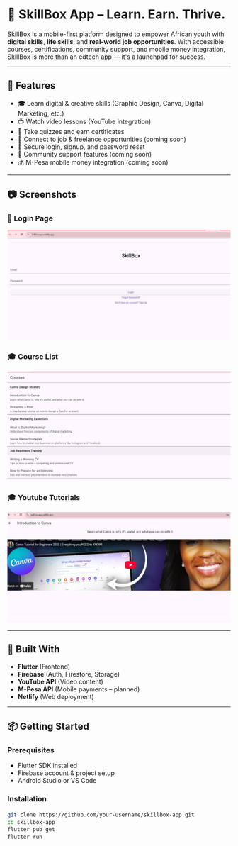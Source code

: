 # 💼 SkillBox App – Learn. Earn. Thrive.

SkillBox is a mobile-first platform designed to empower African youth with **digital skills**, **life skills**, and **real-world job opportunities**. With accessible courses, certifications, community support, and mobile money integration, SkillBox is more than an edtech app — it's a launchpad for success.

---

## 🚀 Features

- 🎓 Learn digital & creative skills (Graphic Design, Canva, Digital Marketing, etc.)
- 📺 Watch video lessons (YouTube integration)
- 📝 Take quizzes and earn certificates
- 💼 Connect to job & freelance opportunities (coming soon)
- 🔐 Secure login, signup, and password reset
- 💬 Community support features (coming soon)
- 💰 M-Pesa mobile money integration (coming soon)

---

## 📷 Screenshots
### 🔐 Login Page
![Login Screen](assets/screenshot1.png)

### 🎓 Course List
![Course List](assets/screenshot2.png)

### 🎓 Youtube Tutorials
![Youtube Tutorials](assets/screenshot3.png)
> 
---

## 🧱 Built With

- **Flutter** (Frontend)
- **Firebase** (Auth, Firestore, Storage)
- **YouTube API** (Video content)
- **M-Pesa API** (Mobile payments – planned)
- **Netlify** (Web deployment)

---

## 📦 Getting Started

### Prerequisites

- Flutter SDK installed
- Firebase account & project setup
- Android Studio or VS Code

### Installation

```bash
git clone https://github.com/your-username/skillbox-app.git
cd skillbox-app
flutter pub get
flutter run
